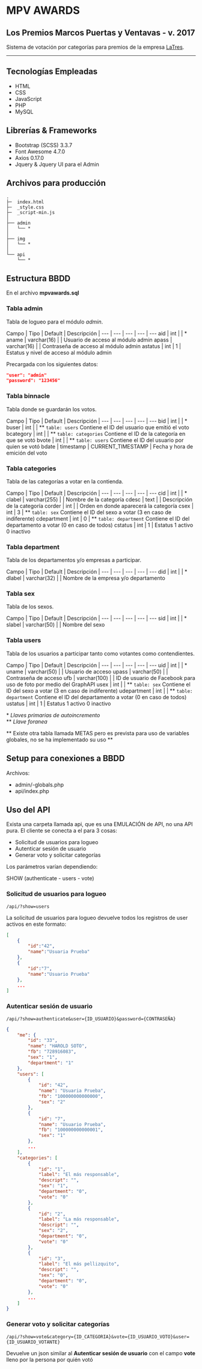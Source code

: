 # MPV AWARDS
## Los Premios Marcos Puertas y Ventavas - v. 2017

Sistema de votación por categorías para premios de la empresa [LaTres](http://www.latres.com/).

---

## Tecnologías Empleadas

* HTML
* CSS
* JavaScript
* PHP
* MySQL

## Librerías & Frameworks

* Bootstrap (SCSS) 3.3.7
* Font Awesome 4.7.0
* Axios 0.17.0
* Jquery & Jquery UI para el Admin

## Archivos para producción

```
.
├─  index.html
├─  _style.css
├─  _script-min.js
│
├── admin
│   └── *
│
├── img
│   └── *
│   
└── api
    └── *
```

## Estructura BBDD

En el archivo **mpvawards.sql**

### Tabla admin
Tabla de logueo para el módulo *admin*.

Campo | Tipo | Default | Descripción |
--- | --- | --- | --- | ---
aid | int |  | \*
aname | varchar(16) |  | Usuario de acceso al módulo admin
apass | varchar(16) |  | Contraseña de acceso al módulo admin
astatus | int | 1 | Estatus y nivel de acceso al módulo admin

Precargada con los siguientes datos:

```json
"user": "admin"
"password": "123456"
```

### Tabla binnacle
Tabla donde se guardarán los votos.

Campo | Tipo | Default | Descripción |
--- | --- | --- | --- | ---
bid | int |  | \*
buser | int |  | \*\* `table: users` Contiene el ID del usuario que emitió el voto
bcategory | int |  | \*\* `table: categories` Contiene el ID de la categoría en que se votó
bvote | int |  | \*\* `table: users` Contiene el ID del usuario por quien se votó
bdate | timestamp | CURRENT_TIMESTAMP | Fecha y hora de emición del voto

### Tabla categories
Tabla de las categorías a votar en la contienda.

Campo | Tipo | Default | Descripción |
--- | --- | --- | --- | ---
cid | int |  | \*
clabel | varchar(255) | | Nombre de la categoría
cdesc | text |  | Descripción de la categoría
corder | int |  | Orden en donde aparecerá la categoría
csex | int | 3 | \*\* `table: sex` Contiene el ID del sexo a votar (3 en caso de indiferente)
cdepartment | int | 0 | \*\* `table: department` Contiene el ID del departamento a votar (0 en caso de todos)
cstatus | int | 1 | Estatus 1 activo 0 inactivo

### Tabla department
Tabla de los departamentos y/o empresas a participar.

Campo | Tipo | Default | Descripción |
--- | --- | --- | --- | ---
did | int |  | \*
dlabel | varchar(32) |  | Nombre de la empresa y/o departamento

### Tabla sex
Tabla de los sexos.

Campo | Tipo | Default | Descripción |
--- | --- | --- | --- | ---
sid | int |  | \*
slabel | varchar(50) |  | Nombre del sexo

### Tabla users
Tabla de los usuarios a participar tanto como votantes como contendientes.

Campo | Tipo | Default | Descripción |
--- | --- | --- | --- | ---
uid | int |  | \*
uname | varchar(50) | | Usuario de acceso
upass | varchar(50) | | Contraseña de acceso
ufb | varchar(100) | | ID de usuario de Facebook para uso de foto por medio del GraphAPI
usex | int |  | \*\* `table: sex` Contiene el ID del sexo a votar (3 en caso de indiferente)
udepartment | int |  | \*\* `table: department` Contiene el ID del departamento a votar (0 en caso de todos)
ustatus | int | 1 | Estatus 1 activo 0 inactivo

\* *Llaves primarias de autoincremento*  
\*\* *Llave foranea*

** Existe otra tabla llamada METAS pero es prevista para uso de variables globales, no se ha implementado su uso **

## Setup para conexiones a BBDD

Archivos:

* admin/-globals.php
* api/index.php

## Uso del API

Exista una carpeta llamada api, que es una EMULACIÓN de API, no una API pura. El cliente se conecta a el para 3 cosas:
* Solicitud de usuarios para logueo
* Autenticar sesión de usuario
* Generar voto y solicitar categorías

Los parámetros varían dependiendo:

SHOW (authenticate - users - vote)

### Solicitud de usuarios para logueo

`/api/?show=users`

La solicitud de usuarios para logueo devuelve todos los registros de user activos en este formato:

```json
[
	{
		"id":"42",
		"name":"Usuaria Prueba"
	},
	{
		"id":"7",
		"name":"Usuario Prueba"
	},
	...
]
```

### Autenticar sesión de usuario

`/api/?show=authenticate&user={ID_USUARIO}&password={CONTRASEÑA}`

```json
{
	"me": {
		"id": "33",
		"name": "HAROLD SOTO",
		"fb": "728916083",
		"sex": "1",
		"department": "1"
	},
	"users": [
		{
			"id": "42",
			"name": "Usuaria Prueba",
			"fb": "100000000000000",
			"sex": "2"
		},
		{
			"id": "7",
			"name": "Usuario Prueba",
			"fb": "100000000000001",
			"sex": "1"
		},
		...
	],
	"categories": [
		{
			"id": "1",
			"label": "El más responsable",
			"descript": "",
			"sex": "1",
			"department": "0",
			"vote": "0"
		},
		{
			"id": "2",
			"label": "La más responsable",
			"descript": "",
			"sex": "2",
			"department": "0",
			"vote": "0"
		},
		{
			"id": "3",
			"label": "El más pellizquito",
			"descript": "",
			"sex": "0",
			"department": "0",
			"vote": "0"
		},
		...
	]
}
```

### Generar voto y solicitar categorías

`/api/?show=vote&category={ID_CATEGORIA}&vote={ID_USUARIO_VOTO}&user={ID_USUARIO_VOTANTE}`

Devuelve un json similar al **Autenticar sesión de usuario** con el campo __vote__ lleno por la persona por quién votó